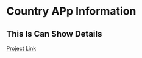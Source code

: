 # Country APp Information
## This Is Can Show Details
<a href="https://ruhitbaidya.github.io/AppConInfo/"> Project Link </a>

